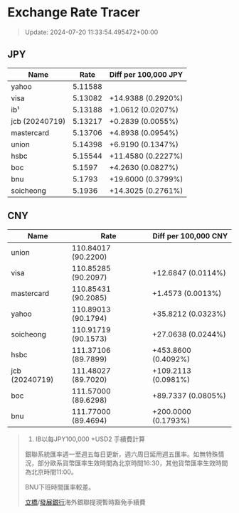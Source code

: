 # Exchange Rate Tracer

> Update: 2024-07-20 11:33:54.495472+00:00

## JPY

| Name           |    Rate | Diff per 100,000 JPY   |
|----------------|---------|------------------------|
| yahoo          | 5.11588 |                        |
| visa           | 5.13082 | +14.9388 (0.2920%)     |
| ib¹            | 5.13188 | +1.0612 (0.0207%)      |
| jcb (20240719) | 5.13217 | +0.2839 (0.0055%)      |
| mastercard     | 5.13706 | +4.8938 (0.0954%)      |
| union          | 5.14398 | +6.9190 (0.1347%)      |
| hsbc           | 5.15544 | +11.4580 (0.2227%)     |
| boc            | 5.1597  | +4.2630 (0.0827%)      |
| bnu            | 5.1793  | +19.6000 (0.3799%)     |
| soicheong      | 5.1936  | +14.3025 (0.2761%)     |

## CNY

| Name           | Rate                | Diff per 100,000 CNY   |
|----------------|---------------------|------------------------|
| union          | 110.84017	(90.2200) |                        |
| visa           | 110.85285	(90.2097) | +12.6847 (0.0114%)     |
| mastercard     | 110.85431	(90.2085) | +1.4573 (0.0013%)      |
| yahoo          | 110.89013	(90.1794) | +35.8212 (0.0323%)     |
| soicheong      | 110.91719	(90.1573) | +27.0638 (0.0244%)     |
| hsbc           | 111.37106	(89.7899) | +453.8600 (0.4092%)    |
| jcb (20240719) | 111.48027	(89.7020) | +109.2113 (0.0981%)    |
| boc            | 111.57000	(89.6298) | +89.7337 (0.0805%)     |
| bnu            | 111.77000	(89.4694) | +200.0000 (0.1793%)    |


> 1. IB以每JPY100,000 +USD2 手續費計算
>
> 銀聯系統匯率週一至週五每日更新，週六周日延用週五匯率。如無特殊情況，部分歐系貨幣匯率生效時間為北京時間16:30，其他貨幣匯率生效時間為北京時間11:00。
>
> BNU下班時間匯率較差。
>
> [立橋](https://www.wlbank.com.mo/uploads/ueditor/file/20181211/1544536513900230.pdf)/[發展銀行](https://www.mdb.com.mo/Service_Charges_20230728.pdf)海外銀聯提現暫時豁免手續費

